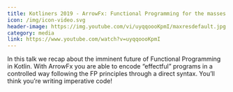 ```yaml
---
title: Kotliners 2019 - ArrowFx: Functional Programming for the masses
icon: /img/icon-video.svg
header-image: https://img.youtube.com/vi/uyqqoooKpmI/maxresdefault.jpg
category: media
link: https://www.youtube.com/watch?v=uyqqoooKpmI
---
```

In this talk we recap about the imminent future of Functional Programming in Kotlin. With ArrowFx you are able to encode “effectful” programs in a controlled way following the FP principles through a direct syntax. You’ll think you’re writing imperative code!
